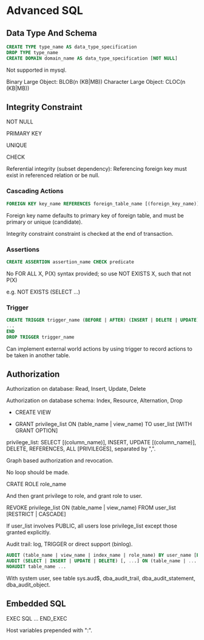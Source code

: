 # Advanced SQL

## Data Type And Schema

```sql
CREATE TYPE type_name AS data_type_specification
DROP TYPE type_name
CREATE DOMAIN domain_name AS data_type_specification [NOT NULL]
```

Not supported in mysql.

Binary Large Object: BLOB(n (KB|MB))
Character Large Object: CLOC(n (KB|MB))

## Integrity Constraint

NOT NULL

PRIMARY KEY

UNIQUE

CHECK

Referential integrity (subset dependency): Referencing foreign key must exist in referenced relation or be null.

### Cascading Actions

```sql
FOREIGN KEY key_name REFERENCES foreign_table_name [(foreign_key_name)] ON (DELETE | UPDATE) (RESTRICT | CASCADE | SET (NULL | DEFAULT))
```

Foreign key name defaults to primary key of foreign table, and must be primary or unique (candidate).

Integrity constraint constraint is checked at the end of transaction.

### Assertions

```sql
CREATE ASSERTION assertion_name CHECK predicate
```

No FOR ALL X, P(X) syntax provided; so use NOT EXISTS X, such that not P(X)

e.g. NOT EXISTS (SELECT ...)

### Trigger

```sql
CREATE TRIGGER trigger_name (BEFORE | AFTER) (INSERT | DELETE | UPDATE) [OR ...] [OF row_name] ON column_name (REFERENCING OLD (ROW AS old_row_name | TABLE AS old_table_name) /* DELETE, UPDATE */ | REFERENCING NEW (ROW AS new_row_name | TABLE AS new_table_name) /* INSERT, UPDATE */) FOR EACH (ROW | TABLE) WHEN predicate((old_row_name|new_row_name)) BEGIN ATOMIC
...
END
DROP TRIGGER trigger_name
```

Can implement external world actions by using trigger to record actions to be taken in another table.

## Authorization

Authorization on database: Read, Insert, Update, Delete

Authorization on database schema: Index, Resource, Alternation, Drop

* CREATE VIEW

* GRANT privilege_list ON (table_name | view_name) TO user_list [WITH GRANT OPTION]

privilege_list: SELECT [(column_name)], INSERT, UPDATE [(column_name)], DELETE, REFERENCES, ALL [PRIVILEGES], separated by ",".

Graph based authorization and revocation.

No loop should be made.

CRATE ROLE role_name

And then grant privilege to role, and grant role to user.

REVOKE privilege_list ON (table_name | view_name) FROM user_list [RESTRICT | CASCADE]

If user_list involves PUBLIC, all users lose privilege_list except those granted explicitly.

Audit trail: log, TRIGGER or direct support (binlog).

```sql
AUDIT (table_name | view_name | index_name | role_name) BY user_name [BY SESSION | ACCESS] WHENEVER [NOT] SUCCESSFUL
AUDIT (SELECT | INSERT | UPDATE | DELETE) [, ...] ON (table_name | ... | DEFAULT) BY (SESSION | ACCESS) WHENEVER [NOT] SUCCESSFUL
NOAUDIT table_name ...
```

With system user, see table sys.aud$, dba_audit_trail, dba_audit_statement, dba_audit_object.

## Embedded SQL

EXEC SQL ... END_EXEC

Host variables prepended with ":".
